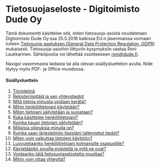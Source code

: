 # Tietosuojaseloste - Digitoimisto Dude Oy

Tämä dokumentti käsittelee sitä, miten tietosuoja-asioita noudatetaan Digitoimisto Dude Oy:ssa 25.5.2018 kaikissa EU:n jäsenmaissa voimaan tulleen [Tietosuoja-asetuksen (General Data Protection Regulation, GDPR)](https://www.tietosuoja.fi/fi/index/euntietosuojauudistus.html) mukaisesti. Tietosuoja-asioihin liittyviin kysymyksiin vastaa Roni Laukkarinen. Sähköpostia voi lähettää osoitteeseen [roni@dude.fi](mailto:roni@dude.fi).

Navigoi vasemmasta laidasta tai alla olevan sisällysluettelon avulla. Nide löytyy myös PDF- ja Office-muodossa.

#### Sisällysluettelo

1. [Tiivistelmä](../../.gitbook/assets/tiivistelma)
2. [Rekisterinpitäjä ja sen yhteystiedot](<../../.gitbook/assets/rekisterinpitaja ja sen yhteystiedot>)
3. [Mitä tietoja minusta voidaan kerätä?](<../../.gitbook/assets/mita tietoja minusta voidaan kerata>)
4. [Mihin henkilötietojani käytetään?](<../../.gitbook/assets/mihin henkilotietojani kaytetaan>)
5. [Miten tietojani säilytetään ja suojataan?](<../../.gitbook/assets/miten tietojani sailytetaan ja suojataan>)
6. [Kuka käsittelee henkilötietojani?](<../../.gitbook/assets/kuka kasittelee henkilotietojani>)
7. [Kuinka kauan tietojani säilytetään?](<../../.gitbook/assets/kuinka kauan tietojani sailytetaan>)
8. [Millaisia oikeuksia minulla on?](<../../.gitbook/assets/millaisia oikeuksia minulla on>)
9. [Kuinka saan järjestelmiin itsestäni tallennetut tiedot?](<../../.gitbook/assets/kuinka saan jarjestelmiin itsestani tallennetut tiedot>)
10. [Miten voin vaikuttaa tietojeni käyttöön?](<../../.gitbook/assets/miten voin vaikuttaa tietojeni kayttoon>)
11. [Luovutetaanko henkilötietojani kolmansille osapuolille?](<../../.gitbook/assets/luovutetaanko henkilotietojani kolmansille osapuolille>)
12. [Käytetäänkö sivuilla evästeitä ja mitä ne ovat?](<../../.gitbook/assets/kaytetaanko sivuillla evasteita ja mita ne ovat>)
13. [Voidaanko tätä tietosuojaselostetta muuttaa?](<../../.gitbook/assets/voidaanko tata tietosuojaselostetta muuttaa>)
14. [Mihin voin ottaa yhteyttä?](<../../.gitbook/assets/mihin voin ottaa yhteytta>)
